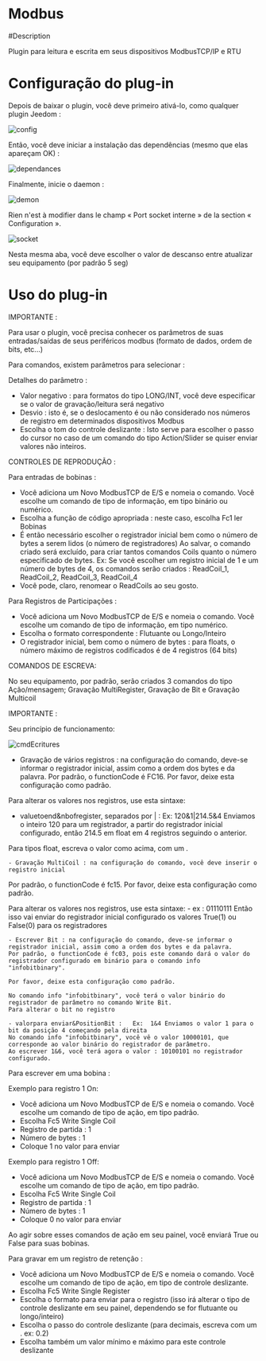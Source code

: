 # Modbus

#Description

Plugin para leitura e escrita em seus dispositivos ModbusTCP/IP e RTU



# Configuração do plug-in

Depois de baixar o plugin, você deve primeiro ativá-lo, como qualquer plugin Jeedom :

![config](../images/ModbusActiv.png)

Então, você deve iniciar a instalação das dependências (mesmo que elas apareçam OK) :

![dependances](../images/ModbusDep.png)

Finalmente, inicie o daemon :

![demon](../images/ModbusDemon.png)

Rien n'est à modifier dans le champ « Port socket interne » de la section « Configuration ».

![socket](../images/ModbusConfig.png)

Nesta mesma aba, você deve escolher o valor de descanso entre atualizar seu equipamento (por padrão 5 seg)




# Uso do plug-in


IMPORTANTE :

Para usar o plugin, você precisa conhecer os parâmetros de suas entradas/saídas de seus periféricos modbus (formato de dados, ordem de bits, etc...)

Para comandos, existem parâmetros para selecionar :

Detalhes do parâmetro :
- Valor negativo : para formatos do tipo LONG/INT, você deve especificar se o valor de gravação/leitura será negativo
- Desvio : isto é, se o deslocamento é ou não considerado nos números de registro em determinados dispositivos Modbus
- Escolha o tom do controle deslizante : Isto serve para escolher o passo do cursor no caso de um comando do tipo Action/Slider se quiser enviar valores não inteiros.




CONTROLES DE REPRODUÇÃO :

Para entradas de bobinas :  
  - Você adiciona um Novo ModbusTCP de E/S e nomeia o comando. Você escolhe um comando de tipo de informação, em tipo binário ou numérico.
  - Escolha a função de código apropriada : neste caso, escolha Fc1 ler Bobinas
  - É então necessário escolher o registrador inicial bem como o número de bytes a serem lidos (o número de registradores)
  Ao salvar, o comando criado será excluído, para criar tantos comandos Coils quanto o número especificado de bytes.
  Ex: Se você escolher um registro inicial de 1 e um número de bytes de 4, os comandos serão criados : ReadCoil_1, ReadCoil_2, ReadCoil_3, ReadCoil_4
  - Você pode, claro, renomear o ReadCoils ao seu gosto.



  Para Registros de Participações :
  - Você adiciona um Novo ModbusTCP de E/S e nomeia o comando. Você escolhe um comando de tipo de informação, em tipo numérico.
  - Escolha o formato correspondente : Flutuante ou Longo/Inteiro
  - O registrador inicial, bem como o número de bytes : para floats, o número máximo de registros codificados é de 4 registros (64 bits)



COMANDOS DE ESCREVA:

 No seu equipamento, por padrão, serão criados 3 comandos do tipo Ação/mensagem; Gravação MultiRegister, Gravação de Bit e Gravação Multicoil


IMPORTANTE :


 Seu princípio de funcionamento:



![cmdEcritures](../images/modbusCmdsEcritures.png)




  - Gravação de vários registros : na configuração do comando, deve-se informar o registrador inicial, assim como a ordem dos bytes e da palavra.
  Por padrão, o functionCode é FC16. Por favor, deixe esta configuração como padrão.

  Para alterar os valores nos registros, use esta sintaxe:
  - valuetoend&nbofregister, separados por | :   Ex:  120&1|214.5&4 Enviamos o inteiro 120 para um registrador, a partir do registrador inicial configurado,
  então 214.5 em float em 4 registros seguindo o anterior.

  Para tipos float, escreva o valor como acima, com um .



    - Gravação MultiCoil : na configuração do comando, você deve inserir o registro inicial
   Por padrão, o functionCode é fc15. Por favor, deixe esta configuração como padrão.

   Para alterar os valores nos registros, use esta sintaxe:
    -  ex : 01110111 Então isso vai enviar do registrador inicial configurado os valores True(1) ou False(0) para os registradores




    - Escrever Bit : na configuração do comando, deve-se informar o registrador inicial, assim como a ordem dos bytes e da palavra.
    Por padrão, o functionCode é fc03, pois este comando dará o valor do registrador configurado em binário para o comando info "infobitbinary".

    Por favor, deixe esta configuração como padrão.

    No comando info "infobitbinary", você terá o valor binário do registrador de parâmetro no comando Write Bit.
    Para alterar o bit no registro

    - valorpara enviar&PositionBit :   Ex:  1&4 Enviamos o valor 1 para o bit da posição 4 começando pela direita
    No comando info "infobitbinary", você vê o valor 10000101, que corresponde ao valor binário do registrador de parâmetro.
    Ao escrever 1&6, você terá agora o valor : 10100101 no registrador configurado.








Para escrever em uma bobina :

  Exemplo para registro 1 On:
  - Você adiciona um Novo ModbusTCP de E/S e nomeia o comando. Você escolhe um comando de tipo de ação, em tipo padrão.
  - Escolha Fc5 Write Single Coil
  - Registro de partida : 1
  - Número de bytes : 1
  - Coloque 1 no valor para enviar

  Exemplo para registro 1 Off:
  - Você adiciona um Novo ModbusTCP de E/S e nomeia o comando. Você escolhe um comando de tipo de ação, em tipo padrão.
  - Escolha Fc5 Write Single Coil
  - Registro de partida : 1
  - Número de bytes : 1
  - Coloque 0 no valor para enviar


Ao agir sobre esses comandos de ação em seu painel, você enviará True ou False para suas bobinas.




Para gravar em um registro de retenção :

 - Você adiciona um Novo ModbusTCP de E/S e nomeia o comando. Você escolhe um comando de tipo de ação, em tipo de controle deslizante.
 - Escolha Fc5 Write Single Register
 - Escolha o formato para enviar para o registro (isso irá alterar o tipo de controle deslizante em seu painel, dependendo se for flutuante ou longo/inteiro)
 - Escolha o passo do controle deslizante (para decimais, escreva com um .   ex: 0.2)
 - Escolha também um valor mínimo e máximo para este controle deslizante
